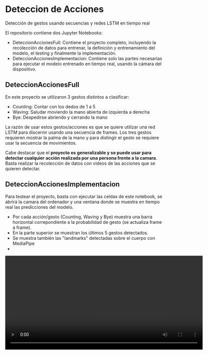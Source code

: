 # Deteccion de Acciones

Detección de gestos usando secuencias y redes LSTM en tiempo real

El repositorio contiene dos Jupyter Notebooks:

- DeteccionAccionesFull: Contiene el proyecto completo, incluyendo la recolección de datos para entrenar, la definición y entrenamiento del modelo, el testing y finalmente la implementación.
- DeteccionAccionesImplementacion: Contiene solo las partes necesarias para ejecutar el modelo entrenado en tiempo real, usando la cámara del dispositivo.

## DeteccionAccionesFull

En este proyecto se utilizaron 3 gestos distintos a clasificar:

- Counting: Contar con los dedos de 1 a 5
- Waving: Saludar moviendo la mano abierta de izquierda a derecha
- Bye: Despedirse abriendo y cerrando la mano

La razón de usar estos gestos/acciones es que se quiere utilizar una red LSTM para discernir usando una secuencia de frames.
Los tres gestos requieren mostrar la palma de la mano y para distingir el gesto se requiere usar la secuencia de movimientos.

Cabe destacar que el **proyecto es generalizable y se puede usar para detectar cualquier acción realizada por una persona frente a la camara**.
Basta realizar la recolección de datos con videos de las acciones que se quieren detectar.

## DeteccionAccionesImplementacion

Para testear el proyecto, basta con ejecutar las celdas de este notebook, se abrirá la camara del ordenador y una ventana donde se muestra en tiempo real las predicciones del modelo.

- Por cada acción/gesto (Counting, Waving y Bye) muestra una barra horizontal correpondiente a la probabilidad de gesto (se actualiza frame a frame).
- En la parte superior se muestran los últimos 5 gestos detectados.
- Se muestra también las "landmarks" detectadas sobre el cuerpo con MediaPipe
- 
<video width="630" height="300" src="https://github.com/rhoffmannv/deteccion-gestos/blob/main/record_000001.mov"></video>



